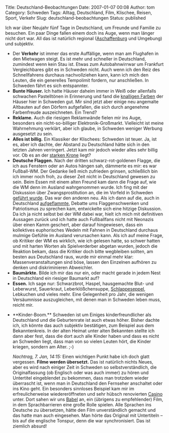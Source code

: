 Title: Deutschland-Beobachtungen
Date: 2007-01-07 00:08
Author: tom
Category: Schweden
Tags: Alltag, Deutschland, Film, Klischee, Reisen, Sport, Verkehr
Slug: deutschland-beobachtungen
Status: published

Ich war über Neujahr fünf Tage in Deutschland, um Freunde und Familie zu
besuchen. Ein paar Dinge fallen einem doch ins Auge, wenn man länger
nicht dort war. All das ist natürlich regional
([Aschaffenburg](http://maps.google.com/maps?f=q&hl=en&q=aschaffenburg,+Germany&ie=UTF8&z=9&ll=49.972422,9.148865&spn=1.263022,3.762817&om=1&iwloc=addr)
und Umgebung) und subjektiv.

-   Der **Verkehr** ist immer das erste Auffällige, wenn man am
    Flughafen in den Mietwagen steigt. Es ist mehr und schneller in
    Deutschland, zumindest wenn kein Stau ist. Etwas zum Autobahnwirrwar
    um Frankfurt Vergleichbares gibt es in Schweden nicht. Auch wenn ich
    den Reiz des Schnellfahrens durchaus nachvollziehen kann, kann ich
    mich den Leuten, die ein generelles Tempolimit fordern, nur
    anschließen. In Schweden fährt es sich entspannter.
-   **Bunte Häuser.** Ich hatte Häuser daheim immer in Weiß oder
    allenfalls schwachen Pastelltönen in Erinnerung und fand die
    [knalligen Farben](http://www.fiket.de/2006/10/11/farbenfroh/) der
    Häuser hier in Schweden gut. Mir sind jetzt aber einige neu
    angemalte Altbauten auf den Dörfern aufgefallen, die sich durch
    angenehme Farbenfreude auszeichneten. Ein Trend?
-   **Reklame.** Auch die riesigen Reklamwände fielen mir ins Auge,
    besonders ein nicht-so-billiger Elektronik-Großmarkt. Vielleicht ist
    meine Wahrnehmung verklärt, aber ich glaube, in Schweden weniger
    Werbung ausgesetzt zu sein.
-   **Alles ist billig.** Ein Klassiker der Klischees: Schweden ist
    teuer. Ja, ist es, aber ich dachte, der Abstand zu Deutschland hätte
    sich in den letzten Jahren verringert. Jetzt kam mir jedoch wieder
    alles sehr billig vor. Ob es an der [starken
    Krone](http://www.fiket.de/2006/12/22/teure-krone/) liegt?
-   **Deutsche Flaggen.** Nach der dritten schwarz-rot-goldenen Flagge,
    die ich aus Fenstern oder an Autos hängen sah, dämmerte es mir: es
    war Fußball-WM. Der Gedanke ließ mich zufrieden grinsen, schließlich
    bin ich immer noch froh, zu dieser Zeit nicht in Deutschland gewesen
    zu sein. Beim Essen mit einem alten Freund kam dann die Frage auf,
    wie die WM denn im Ausland wahrgenommen wurde.<!--more--> Ich fing
    mit der Diskussion über Zwangsprostitution an, die im Vorfeld in
    Schweden [geführt
    wurde](http://www.fiket.de/2006/04/04/boykottiert-schweden-die-fussball-wm/).
    Das war den anderen neu. Als ich dann auf die, auch in Deutschland
    [aufgeflammte](http://www.zeit.de/online/2006/25/WM-Patriotismus-Kommentar),
    Debatte ums Flaggenschwenken und Patriotismus zu sprechen kam,
    entwickelte sich eine hitzige Diskussion. Da ich ja nicht selbst bei
    der WM dabei war, hielt ich mich mit definitiven Aussagen zurück und
    ich hatte auch Fußballfans nicht mit Neonazis über einen Kamm
    geschert, aber darauf hingewiesen, dass ein kollektives euphorisches
    Wedeln mit Fahnen in Deutschland durchaus mulmige Gefühle im Ausland
    verursachen kann. Als ich auf meine Frage, ob Kritiker der WM es
    wirklich, wie ich gelesen hatte, so schwer hatten und mit harten
    Worten als Spielverderber abgetan wurden, jedoch die Reaktion bekam,
    dass die Kritiker doch bitte wegbleiben sollten, am besten aus
    Deutschland raus, wurde mir einmal mehr klar: Massenveranstaltungen
    sind böse, lassen den Einzelnen aufhören zu denken und
    diskriminieren Abweichler.
-   **Baumärkte.** Bilde ich mir das nur ein, oder macht gerade in jedem
    Nest in Deutschland ein riesiger Baumarkt auf?
-   **Essen.** Ich sage nur: Schwarzbrot, Haspel, hausgemachte Blut- und
    Leberwurst, Sauerkraut, Leberklößchensuppe,
    [Schlappeseppel](http://www.schlappeseppel.de/home/index.html),
    Lebkuchen und vieles mehr. Eine Gelegenheit pro Jahr, die wenigen
    Versäumnisse auszugleichen, mit denen man in Schweden leben muss,
    reicht mir.

<ul>
<li>
**Kinder-Boom.** Schweden ist um Einiges kinderfreundlicher als
Deutschland und die Geburtenrate ist auch etwas höher. Bisher dachte
ich, ich könnte das auch subjektiv bestätigen, zum Beispiel aus dem
Bekanntenkreis. In der alten Heimat unter alten Bekannten stellte ich
dann aber fest, dass die dort auch alle Kinder haben und dass es nicht
an Schweden liegt, dass man von so vielen Leuten hört, die Kinder
kriegen, sondern am Alter. ;-)

*Nachtrag, 7. Jan, 14:15:* Einen wichtigen Punkt habe ich doch glatt
vergessen. **Filme werden übersetzt.** Das ist natürlich nichts Neues,
aber es wird nach einiger Zeit in Schweden so selbstverständlich, die
Originalfassung (ob Englisch oder was auch immer) zu hören und
Untertitel eingeblendet zu bekommen, dass man trotzdem wieder überrascht
ist, wenn man in Deutschland den Fernseher anschaltet oder ins Kino
geht. Ein besonders sinnloses Beispiel kam mir im erfreulicherweise
wiedereröffneten und sehr hübsch renovierten
[Casino](http://www.casino-aschaffenburg.de/) unter. Dort sahen wir uns
[Babel](http://www.imdb.com/title/tt0449467/) an, ein (übrigens zu
empfehlender) Film, in dem Sprachbarrieren eine große Rolle spielen.
Alle Sprachen ins Deutsche zu übersetzen, hätte den Film unverständlich
gemacht und das hatte man auch eingesehen. Man hörte das Original mit
Untertiteln – bis auf die englische Tonspur, denn die war
synchronisiert. Das ist ziemlich absurd!

